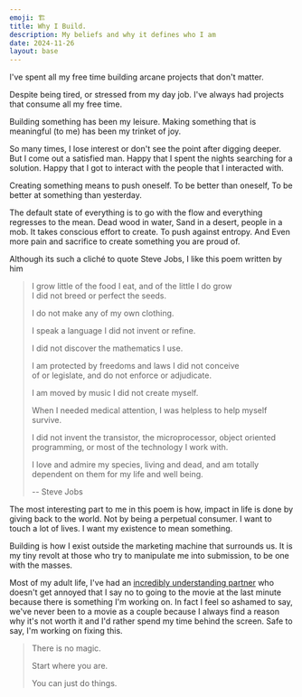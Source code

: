```yaml
---
emoji: 🏗️
title: Why I Build.
description: My beliefs and why it defines who I am 
date: 2024-11-26
layout: base
---
```


I've spent all my free time building arcane projects that don't matter.

Despite being tired, or stressed from my day job. I've always had projects that consume all my free time.

Building something has been my leisure. Making something that is meaningful (to me) has been my trinket of joy.

So many times, I lose interest or don't see the point after digging deeper. But I come out a satisfied man. Happy that I spent the nights searching for a solution. Happy that I got to interact with the people that I interacted with.

Creating something means to push oneself. To be better than oneself, To be better at something than yesterday.

The default state of everything is to go with the flow and everything regresses to the mean. Dead wood in water, Sand in a desert, people in a mob. It takes conscious effort to create. To push against entropy. And Even more pain and sacrifice to create something you are proud of.

Although its such a cliché to quote Steve Jobs, I like this poem written by him

> I grow little of the food I eat, and of the little I do grow
> <br>
> I did not breed or perfect the seeds.
> 
> I do not make any of my own clothing.
> 
> I speak a language I did not invent or refine.
> 
> I did not discover the mathematics I use.
> 
> I am protected by freedoms and laws I did not conceive<br>
> of or legislate, and do not enforce or adjudicate.
> 
> I am moved by music I did not create myself.
> 
> When I needed medical attention, I was helpless
> to help myself survive.
> 
> I did not invent the transistor, the microprocessor,
> object oriented programming, or most of the technology
> I work with.
> 
> I love and admire my species, living and dead, and am
> totally dependent on them for my life and well being.
> 
> -- Steve Jobs


The most interesting part to me in this poem is how, impact in life is done by giving back to the world. Not by being a perpetual consumer. I want to touch a lot of lives. I want my existence to mean something.

Building is how I exist outside the marketing machine that surrounds us. It is my tiny revolt at those who try to manipulate me into submission, to be one with the masses.

Most of my adult life, I've had an [incredibly understanding partner](https://rubywoo.cc) who doesn't get annoyed that I say no to going to the movie at the last minute because there is something I'm working on. In fact I feel so ashamed to say, we've never been to a movie as a couple because I always find a reason why it's not worth it and I'd rather spend my time behind the screen. Safe to say, I'm working on fixing this.


> There is no magic.
> 
> Start where you are.
> 
> You can just do things.
